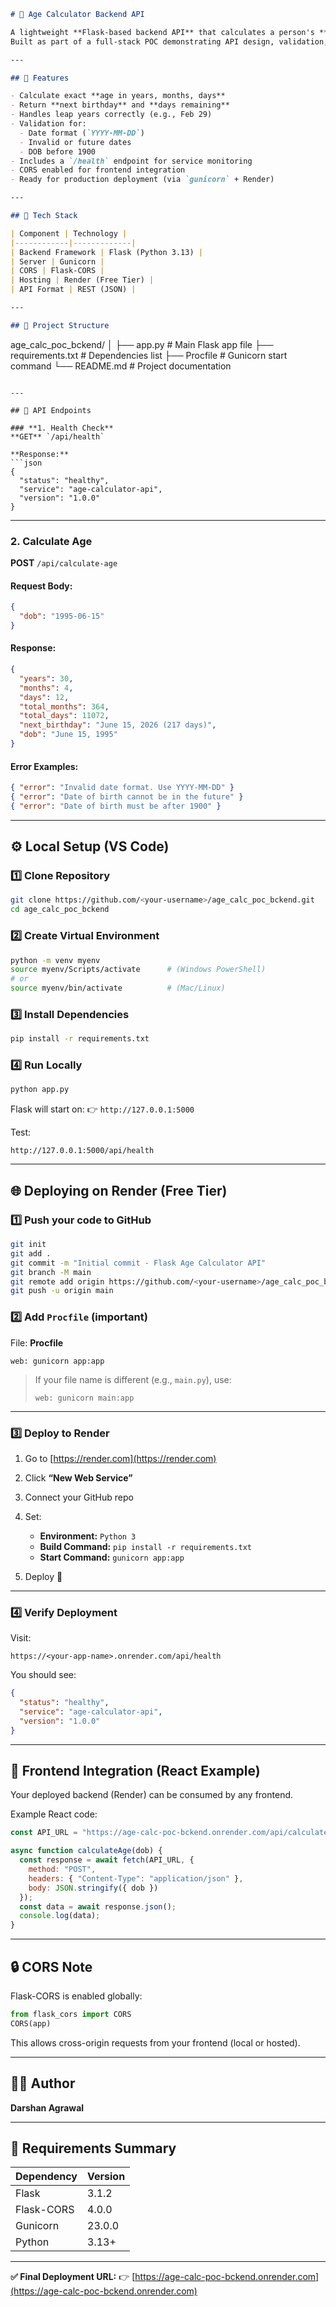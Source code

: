 

```markdown
# 🧮 Age Calculator Backend API

A lightweight **Flask-based backend API** that calculates a person's **exact age in years, months, and days** from their Date of Birth (DOB).  
Built as part of a full-stack POC demonstrating API design, validation, and deployment on **Render (free tier)** for production use.

---

## 🚀 Features

- Calculate exact **age in years, months, days**
- Return **next birthday** and **days remaining**
- Handles leap years correctly (e.g., Feb 29)
- Validation for:
  - Date format (`YYYY-MM-DD`)
  - Invalid or future dates
  - DOB before 1900
- Includes a `/health` endpoint for service monitoring
- CORS enabled for frontend integration
- Ready for production deployment (via `gunicorn` + Render)

---

## 🧰 Tech Stack

| Component | Technology |
|------------|-------------|
| Backend Framework | Flask (Python 3.13) |
| Server | Gunicorn |
| CORS | Flask-CORS |
| Hosting | Render (Free Tier) |
| API Format | REST (JSON) |

---

## 📂 Project Structure

```

age_calc_poc_bckend/
│
├── app.py                # Main Flask app file
├── requirements.txt      # Dependencies list
├── Procfile              # Gunicorn start command
└── README.md             # Project documentation

````

---

## 🔗 API Endpoints

### **1. Health Check**
**GET** `/api/health`

**Response:**
```json
{
  "status": "healthy",
  "service": "age-calculator-api",
  "version": "1.0.0"
}
````

---

### **2. Calculate Age**

**POST** `/api/calculate-age`

#### Request Body:

```json
{
  "dob": "1995-06-15"
}
```

#### Response:

```json
{
  "years": 30,
  "months": 4,
  "days": 12,
  "total_months": 364,
  "total_days": 11072,
  "next_birthday": "June 15, 2026 (217 days)",
  "dob": "June 15, 1995"
}
```

#### Error Examples:

```json
{ "error": "Invalid date format. Use YYYY-MM-DD" }
{ "error": "Date of birth cannot be in the future" }
{ "error": "Date of birth must be after 1900" }
```

---

## ⚙️ Local Setup (VS Code)

### **1️⃣ Clone Repository**

```bash
git clone https://github.com/<your-username>/age_calc_poc_bckend.git
cd age_calc_poc_bckend
```

### **2️⃣ Create Virtual Environment**

```bash
python -m venv myenv
source myenv/Scripts/activate      # (Windows PowerShell)
# or
source myenv/bin/activate          # (Mac/Linux)
```

### **3️⃣ Install Dependencies**

```bash
pip install -r requirements.txt
```

### **4️⃣ Run Locally**

```bash
python app.py
```

Flask will start on:
👉 `http://127.0.0.1:5000`

Test:

```
http://127.0.0.1:5000/api/health
```

---

## 🌐 Deploying on Render (Free Tier)

### **1️⃣ Push your code to GitHub**

```bash
git init
git add .
git commit -m "Initial commit - Flask Age Calculator API"
git branch -M main
git remote add origin https://github.com/<your-username>/age_calc_poc_bckend.git
git push -u origin main
```

### **2️⃣ Add `Procfile` (important)**

File: **Procfile**

```
web: gunicorn app:app
```

> If your file name is different (e.g., `main.py`), use:
>
> ```
> web: gunicorn main:app
> ```

---

### **3️⃣ Deploy to Render**

1. Go to [https://render.com](https://render.com)
2. Click **“New Web Service”**
3. Connect your GitHub repo
4. Set:

   * **Environment:** `Python 3`
   * **Build Command:** `pip install -r requirements.txt`
   * **Start Command:** `gunicorn app:app`
5. Deploy 🎉

---

### **4️⃣ Verify Deployment**

Visit:

```
https://<your-app-name>.onrender.com/api/health
```

You should see:

```json
{
  "status": "healthy",
  "service": "age-calculator-api",
  "version": "1.0.0"
}
```

---

## 🧩 Frontend Integration (React Example)

Your deployed backend (Render) can be consumed by any frontend.

Example React code:

```javascript
const API_URL = "https://age-calc-poc-bckend.onrender.com/api/calculate-age";

async function calculateAge(dob) {
  const response = await fetch(API_URL, {
    method: "POST",
    headers: { "Content-Type": "application/json" },
    body: JSON.stringify({ dob })
  });
  const data = await response.json();
  console.log(data);
}
```

---

## 🔒 CORS Note

Flask-CORS is enabled globally:

```python
from flask_cors import CORS
CORS(app)
```

This allows cross-origin requests from your frontend (local or hosted).

---

## 🧑‍💻 Author

**Darshan Agrawal**


---

## 🧾 Requirements Summary

| Dependency | Version |
| ---------- | ------- |
| Flask      | 3.1.2   |
| Flask-CORS | 4.0.0   |
| Gunicorn   | 23.0.0  |
| Python     | 3.13+   |

---

**✅ Final Deployment URL:**
👉 [https://age-calc-poc-bckend.onrender.com](https://age-calc-poc-bckend.onrender.com)

```

